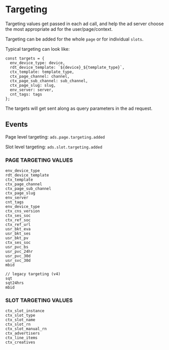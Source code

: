 # Targeting

Targeting values get passed in each ad call, and help the ad server choose the
most appropriate ad for the user/page/context.

Targeting can be added for the whole `page` or for individual `slots`.

Typical targeting can look like:

```
const targets = {
  env_device_type: device,
  rdt_device_template: `${device}_${template_type}`,
  ctx_template: template_type,
  ctx_page_channel: channel,
  ctx_page_sub_channel: sub_channel,
  ctx_page_slug: slug,
  env_server: server,
  cnt_tags: tags
};
```

The targets will get sent along as query parameters in the ad request.

## Events

Page level targeting: `ads.page.targeting.added`

Slot level targeting: `ads.slot.targeting.added`



### PAGE TARGETING VALUES
```
env_device_type
rdt_device_template
ctx_template
ctx_page_channel
ctx_page_sub_channel
ctx_page_slug
env_server
cnt_tags
env_device_type
ctx_cns_version
ctx_ses_soc
ctx_ref_soc
ctx_ref_url
usr_bkt_eva
usr_bkt_ses
usr_bkt_pv
ctx_ses_soc
usr_pvc_bs
usr_pvc_24hr
usr_pvc_30d
usr_svc_30d
mbid

// legacy targeting (v4)
sqt
sqt24hrs
mbid
```

### SLOT TARGETING VALUES
```
ctx_slot_instance
ctx_slot_type
ctx_slot_name
ctx_slot_rn
ctx_slot_manual_rn
ctx_advertisers
ctx_line_items
ctx_creatives
```


